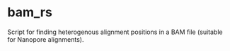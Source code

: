 # bam_rs
Script for finding heterogenous alignment positions in a BAM file (suitable for Nanopore alignments).
